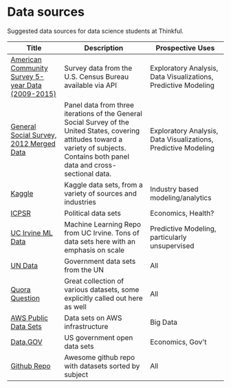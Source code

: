 # Data sources
Suggested data sources for data science students at Thinkful.

| Title                                                                                                                             | Description                                                                                                                                                                              | Prospective Uses                                               |
|---------------------------------------------------------------------------------------------------------------------------------------------------------|------------------------------------------------------------------------------------------------------------------------------------------------------------------------------------------|----------------------------------------------------------------|
| [American Community Survey 5-year Data (2009-2015)](http://www.census.gov/data/developers/data-sets/acs-5year.html)                                     | Survey data from the U.S. Census Bureau available via API                                                                                                                                | Exploratory Analysis, Data Visualizations, Predictive Modeling |
| [General Social Survey, 2012 Merged Data ](http://www.icpsr.umich.edu/icpsrweb/ICPSR/studies/35478?sortBy=&searchSource=revise&q=general+social+survey) | Panel data from three iterations of the General Social Survey of the United States, covering attitudes toward a variety of subjects.  Contains both panel data and cross-sectional data. | Exploratory Analysis, Data Visualizations, Predictive Modeling |
| [Kaggle](https://www.kaggle.com/datasets)                                                                                                               | Kaggle data sets, from a variety of sources and industries                                                                                                                               | Industry based modeling/analytics                              |
| [ICPSR](https://www.icpsr.umich.edu/icpsrweb/)                                                                                                          | Political data sets                                                                                                                                                                      | Economics, Health?                                             |
| [UC Irvine ML Data](http://archive.ics.uci.edu/ml/)                                                                                                     | Machine Learning Repo from UC Irvine. Tons of data sets here with an emphasis on scale                                                                                                   | Predictive Modeling, particularly unsupervised                 |
| [UN Data](http://data.un.org/Explorer.aspx)                                                                                                             | Government data sets from the UN                                                                                                                                                         | All                                                            |
| [Quora Question](https://www.quora.com/Where-can-I-find-large-datasets-open-to-the-public)                                                              | Great collection of various datasets, some explicitly called out here as well                                                                                                            | All                                                            |
| [AWS Public Data Sets](https://aws.amazon.com/public-datasets/)                                                                                         | Data sets on AWS infrastructure                                                                                                                                                          | Big Data                                                       |
| [Data.GOV](https://www.data.gov/)                                                                                                                       | US government open data sets                                                                                                                                                             | Economics, Gov't                                               |
| [Github Repo](https://github.com/caesar0301/awesome-public-datasets)                                                                                    | Awesome github repo with datasets sorted by subject                                                                                                                                      | All                                                            |
